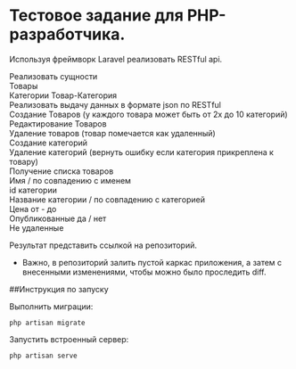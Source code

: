 # Тестовое задание для PHP-разработчика.

Используя фреймворк Laravel реализовать RESTful api.

Реализовать сущности  
Товары  
Категории
Товар-Категория  
Реализовать выдачу данных в формате json по RESTful  
Создание Товаров (у каждого товара может быть от 2х до 10 категорий)  
Редактирование Товаров  
Удаление товаров (товар помечается как удаленный)  
Создание категорий  
Удаление категорий (вернуть ошибку если категория прикреплена к товару)  
Получение списка товаров  
Имя / по совпадению с  именем  
id категории  
Название категории  / по совпадению с  категорией  
Цена от - до  
Опубликованные да / нет  
Не удаленные  

Результат представить ссылкой на репозиторий.  
* Важно, в репозиторий залить пустой каркас приложения, а затем с внесенными изменениями, чтобы можно было проследить diff.  

##Инструкция по запуску

Выполнить миграции:
```properties
php artisan migrate
```


Запустить встроенный сервер:
```properties
php artisan serve
```
